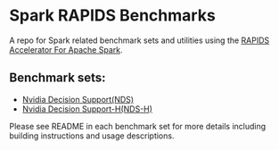# Spark RAPIDS Benchmarks

A repo for Spark related benchmark sets and utilities using the 
[RAPIDS Accelerator For Apache Spark](https://github.com/NVIDIA/spark-rapids). 

## Benchmark sets:
- [Nvidia Decision Support(NDS)](./nds/)
- [Nvidia Decision Support-H(NDS-H)](./nds-h/)

Please see README in each benchmark set for more details including building instructions and usage
descriptions.